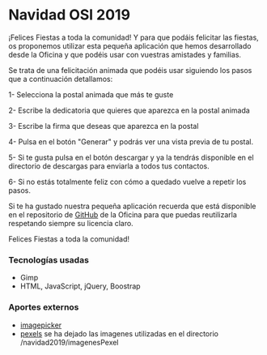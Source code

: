 # Navidad OSl 2019

¡Felices Fiestas a toda la comunidad!
Y para que podáis felicitar las fiestas, os proponemos utilizar esta pequeña aplicación que hemos desarrollado desde la Oficina y que podéis usar con vuestras amistades y familias.

Se trata de una felicitación animada que podéis usar siguiendo los pasos que a continuación detallamos:

1- Selecciona la postal animada que más te guste

2- Escribe la dedicatoria que quieres que aparezca en la postal animada

3- Escribe la firma que deseas que aparezca en la postal

4- Pulsa en el botón "Generar" y podrás ver una vista previa de tu 
postal.

5- Si te gusta pulsa en el botón descargar y ya la tendrás disponible en el directorio de descargas para enviarla a todos tus contactos.

6- Si no estás totalmente feliz con cómo a quedado vuelve a repetir los pasos.

Si te ha gustado nuestra pequeña aplicación recuerda que está disponible en el repositorio de [GitHub](https://github.com/oslugr/navidadOsl2019) de la Oficina para que puedas reutilizarla respetando siempre su licencia claro.

Felices Fiestas a toda la comunidad!

### Tecnologías usadas
- Gimp
- HTML, JavaScript, jQuery, Boostrap

### Aportes externos
- [imagepicker](https://github.com/rvera/image-picker)
- [pexels](https://www.pexels.com/) 
    se ha dejado las imagenes utilizadas en el directorio  /navidad2019/imagenesPexel
